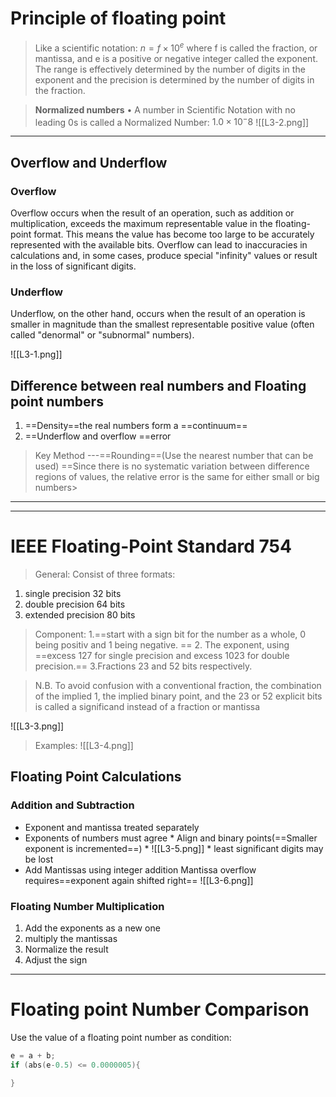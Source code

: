 # Principle of floating point 

>Like a scientific notation:
>$n = f × 10^e$
	where f is called the fraction, or mantissa, and e is a positive or negative integer called the exponent. The range is effectively determined by the number of digits in the exponent and the precision is determined by the number of digits in the fraction.

>**Normalized numbers**
• A number in Scientific Notation with no leading 0s is called a Normalized Number: $1.0 × 10^-8$
![[L3-2.png]]
---
## Overflow and Underflow

### Overflow 

Overflow occurs when the result of an operation, such as addition or multiplication, exceeds the maximum representable value in the floating-point format. This means the value has become too large to be accurately represented with the available bits. Overflow can lead to inaccuracies in calculations and, in some cases, produce special "infinity" values or result in the loss of significant digits.

### Underflow 

Underflow, on the other hand, occurs when the result of an operation is smaller in magnitude than the smallest representable positive value (often called "denormal" or "subnormal" numbers).

![[L3-1.png]]


## Difference between real numbers and Floating point numbers 

1. ==Density==the real numbers form a ==continuum==
2. ==Underflow and overflow ==error

>Key Method ---==Rounding==(Use the nearest number that can be used)
>==Since there is no systematic variation between difference regions of values, the relative error is the same for either small or big numbers>

---
---
# IEEE Floating-Point Standard 754

>General: Consist of three formats: 
1. single precision 32 bits
2. double precision 64 bits
3. extended precision 80 bits

>Component:
1.==start with a sign bit for the number as a whole, 0 being positiv
and 1 being negative.
== 2. The exponent, using ==excess 127 for single precision and excess 1023 for double precision.==
3.Fractions 23 and 52 bits respectively.

>N.B.
>To avoid confusion with a conventional
fraction, the combination of the implied 1, the implied binary point, and the 23 or
52 explicit bits is called a significand instead of a fraction or mantissa


![[L3-3.png]]

>Examples:
>![[L3-4.png]]

## Floating Point Calculations

### Addition and Subtraction

* Exponent and mantissa treated separately 
* Exponents of numbers must agree 
		* Align and binary points(==Smaller exponent is incremented==) 
		* ![[L3-5.png]]
		* least significant digits may be lost
* Add Mantissas using integer addition Mantissa overflow requires==exponent again shifted right==
 ![[L3-6.png]]
### Floating Number Multiplication 

1. Add the exponents as a new one
2. multiply the mantissas 
3. Normalize the result 
4. Adjust the sign 


---
# Floating point Number Comparison
Use the value of a floating point number as condition:
```c
e = a + b;
if (abs(e-0.5) <= 0.0000005){

}
```